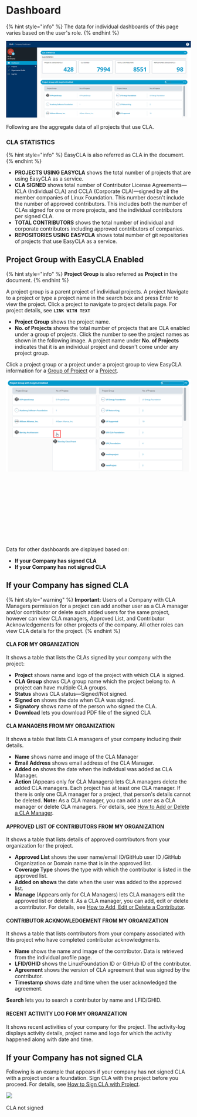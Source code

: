 # Dashboard

{% hint style="info" %}
The data for individual dashboards of this page varies based on the user's role.
{% endhint %}

![Company Dashboard](../../.gitbook/assets/company-dashboard.png)

Following are the aggregate data of all projects that use CLA.

### CLA STATISTICS <a id="cla-statistics"></a>

{% hint style="info" %}
EasyCLA is also referred as CLA in the document.
{% endhint %}

* **PROJECTS USING EASYCLA** shows the total number of projects that are using EasyCLA as a service.
* **CLA SIGNED** shows total number of Contributor License Agreements—ICLA \(Individual CLA\) and CCLA \(Corporate CLA\)—signed by all the member companies of Linux Foundation. This number doesn't include the number of approved contributors. This includes both the number of CLAs signed for one or more projects, and the individual contributors per signed CLA.
* **TOTAL CONTRIBUTORS** shows the total number of individual and corporate contributors including approved contributors of companies.
* **REPOSITORIES USING EASYCLA** shows total number of git repositories of projects that use EasyCLA as a service.

## Project Group with EasyCLA Enabled

{% hint style="info" %}
**Project Group** is also referred as **Project** in the document.
{% endhint %}

​A project group is a parent project of individual projects. A project  Navigate to a project or type a project name in the search box and press Enter to view the project. Click a project to navigate to project details page. For project details, see **`LINK WITH TEXT`**

* **Project Group** shows the project name.
* **No. of Projects** shows the total number of projects that are CLA enabled under a group of projects. Click the number to see the project names as shown in the following image. A project name under **No. of Projects** indicates that it is an individual project and doesn't come under any project group.

Click a project group or a project under a project group to view EasyCLA information for a [Group of Project](https://dibya-test-org.gitbook.io/company-dashboard/projects/foundations/easycla#cla-statistics) or a [Project](projects/projects/easycla/).

![View Projects](../../.gitbook/assets/view-projects.png)

​

​

​

​

​

​

Data for other dashboards are displayed based on:

* **If your Company has signed CLA**
* **If your Company has not signed CLA**

## If your Company has signed CLA <a id="if-your-company-has-signed-cla"></a>

{% hint style="warning" %}
**Important:** Users of a Company with CLA Managers permission for a project can add another user as a CLA manager and/or contributor or delete such added users for the same project, however can view CLA managers, Approved List, and Contributor Acknowledgements for other projects of the company. All other roles can view CLA details for the project.
{% endhint %}

#### CLA FOR MY ORGANIZATION <a id="cla-for-my-organization"></a>

It shows a table that lists the CLAs signed by your company with the project:

* **Project** shows name and logo of the project with which CLA is signed.
* **CLA Group** shows CLA group name which the project belong to. A project can have multiple CLA groups.
* **Status** shows CLA status—Signed/Not signed.
* **Signed on** shows the date when CLA was signed.
* **Signatory** shows name of the person who signed the CLA.
* **Download** lets you download PDF file of the signed CLA

#### CLA MANAGERS FROM MY ORGANIZATION <a id="cla-managers-from-my-organization"></a>

It shows a table that lists CLA managers of your company including their details.

* **Name** shows name and image of the CLA Manager
* **Email Address** shows email address of the CLA Manager.
* **Added on** shows the date when the individual was added as CLA Manager.
* **Action** \(Appears only for CLA Managers\) lets CLA managers delete the added CLA managers. Each project has at least one CLA manager. If there is only one CLA manager for a project, that person's details cannot be deleted. **Note:** As a CLA manager, you can add a user as a CLA manager or delete CLA managers. For details, see [How to Add or Delete a CLA Manager](projects/projects/easycla/how-to-add-or-delete-a-cla-manager.md).

#### APPROVED LIST OF CONTRIBUTORS FROM MY ORGANIZATION <a id="approved-list-of-contributors-from-my-organization"></a>

It shows a table that lists details of approved contributors from your organization for the project.

* **Approved List** shows the user name/email lD/GitHub user ID /GitHub Organization or Domain name that is in the approved list.
* **Coverage Type** shows the type with which the contributor is listed in the approved list.
* **Added on** **shows** the date when the user was added to the approved list.
* **Manage** \(Appears only for CLA Managers\) lets CLA managers edit the approved list or delete it. As a CLA manager, you can add, edit or delete a contributor. For details, see [How to Add, Edit or Delete a Contributor](projects/projects/easycla/how-to-add-edit-or-delete-a-contributor.md).

#### CONTRIBUTOR ACKNOWLEDGEMENT FROM MY ORGANIZATION <a id="contributor-acknowledgement-from-my-organization"></a>

It shows a table that lists contributors from your company associated with this project who have completed contributor acknowledgments.

* **Name** shows the name and image of the contributor. Data is retrieved from the individual profile page.
* **LFID/GHID** shows the LinuxFoundation ID or GitHub ID of the contributor.
* **Agreement** shows the version of CLA agreement that was signed by the contributor.
* **Timestamp** shows date and time when the user acknowledged the agreement.

**Search** lets you to search a contributor by name and LFID/GHID.

#### RECENT ACTIVITY LOG FOR MY ORGANIZATION <a id="recent-activity-log-for-my-organization"></a>

It shows recent activities of your company for the project. The activity-log displays activity details, project name and logo for which the activity happened along with date and time.

## If your Company has not signed CLA <a id="if-your-company-has-not-signed-cla"></a>

Following is an example that appears if your company has not signed CLA with a project under a foundation. Sign CLA with the project before you proceed. For details, see [How to Sign CLA with Project](projects/projects/easycla/how-to-sign-cla-with-project.md).

![](https://gblobscdn.gitbook.com/assets%2F-M2DCN9UgoRgMEkgnLyP%2F-M9roIeDUquwapsG6oPJ%2F-M9rpJlKSE1tcHGVUxfZ%2Fcompany%20has%20not%20signed%20cla.png?alt=media&token=7c8318e4-79e9-4692-9c73-a19d3bc2d831)

CLA not signed

​

